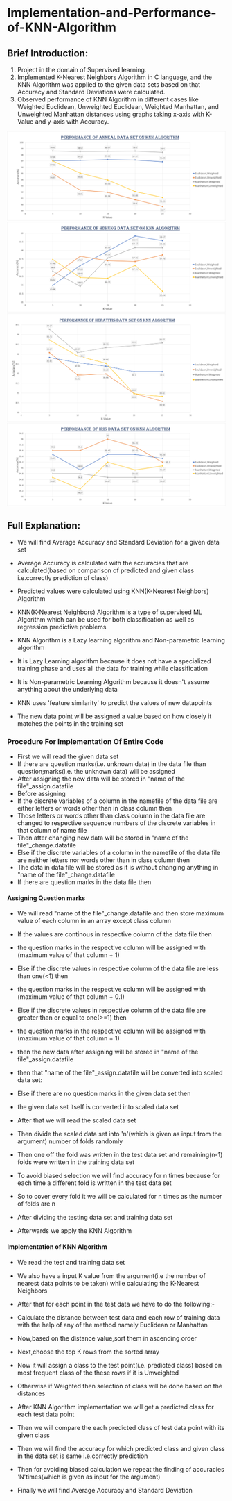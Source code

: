 # Implementation-and-Performance-of-KNN-Algorithm

## Brief Introduction:
1) Project in the domain of Supervised learning.
2) Implemented K-Nearest Neighbors Algorithm in C language, and the KNN Algorithm was applied to the given data sets based on that Accuracy and Standard Deviations were calculated.
3) Observed performance of KNN Algorithm in different cases like Weighted Euclidean, Unweighted Euclidean, Weighted Manhattan, and Unweighted Manhattan distances using graphs taking x-axis with K-Value and y-axis with Accuracy.

<img src="Graphs for Performance of data sets on KNN Algorithm/Performance_anneal.png">

<img src="Graphs for Performance of data sets on KNN Algorithm/Performance_hdhung.png">

<img src="Graphs for Performance of data sets on KNN Algorithm/Performance_hepatitis.png">

<img src="Graphs for Performance of data sets on KNN Algorithm/Performance_iris.png">

## Full Explanation:
 * We will find Average Accuracy and Standard Deviation for a given data set
 * Average Accuracy is calculated with the accuracies that are calculated(based on comparison of predicted and given class i.e.correctly prediction of class)
 * Predicted values were calculated using KNN(K-Nearest Neighbors) Algorithm
 
 * KNN(K-Nearest Neighbors) Algorithm is a type of supervised ML Algorithm which can be used for both classification as well as regression predictive problems
 * KNN Algorithm is a Lazy learning algorithm and Non-parametric learning algorithm
 * It is Lazy Learning algorithm because it does not have a specialized training phase and uses all the data for training while classification
 * It is Non-parametric Learning Algorithm because it doesn't assume anything about the underlying data
 * KNN uses 'feature similarity' to predict the values of new datapoints
 * The new data point will be assigned a value based on how closely it matches the points in the training set
 
 ### Procedure For Implementation Of Entire Code
 * First we will read the given data set
 * If there are question marks(i.e. unknown data) in the data file than question;marks(i.e. the unknown data) will be assigned
 * After assigning the new data will be stored in "name of the file"_assign.datafile
 * Before assigning
 * If the discrete variables of a column in the namefile of the data file are either letters or words other than in class column then
 * Those letters or words other than class column in the data file are changed to respective sequence numbers of the discrete variables in that column of name file
 * Then after changing new data will be stored in "name of the file"_change.datafile
 * Else if the discrete variables of a column in the namefile of the data file are neither letters nor words other than in class column then
 * The data in data file will be stored as it is without changing anything in "name of the file"_change.datafile
 * If there are question marks in the data file then
 
 #### Assigning Question marks
 * We will read "name of the file"_change.datafile and then store maximum value of each column in an array except class column
 * If the values are continous in respective column of the data file then
 * the question marks in the respective column will be assigned with (maximum value of that column + 1)
 * Else if the discrete values in respective column of the data file are less than one(<1) then
 * the question marks in the respective column will be assigned with (maximum value of that column + 0.1)
 * Else if the discrete values in respective column of the data file are greater than or equal to one(>=1) then
 * the question marks in the respective column will be assigned with (maximum value of that column + 1)
 * then the new data after assigning will be stored in "name of the file"_assign.datafile
 * then that "name of the file"_assign.datafile will be converted into scaled data set:
 * Else if there are no question marks in the given data set then
 * the given data set itself is converted into scaled data set

 * After that we will read the scaled data set
 * Then divide the scaled data set into 'n'(which is given as input from the argument) number of folds randomly
 * Then one off the fold was written in the test data set and remaining(n-1) folds were written in the training data set
 * To avoid biased selection we will find accuracy for n times because for each time a different fold is written in the test data set
 * So to cover every fold it we will be calculated for n times as the number of folds are n
 * After dividing the testing data set and training data set
 * Afterwards we apply the KNN Algorithm
 
 #### Implementation of KNN Algorithm
 * We read the test and training data set
 * We also have a input K value from the argument(i.e the number of nearest data points to be taken) while calculating the K-Nearest Neighbors
 * After that for each point in the test data we have to do the following:-
 * Calculate the distance between test data and each row of training data with the help of any of the method namely Euclidean or Manhattan
 * Now,based on the distance value,sort them in ascending order
 * Next,choose the top K rows from the sorted array
 * Now it will assign a class to the test point(i.e. predicted class) based on most frequent class of the these rows if it is Unweighted
 * Otherwise if Weighted then selection of class will be done based on the distances
 
 * After KNN Algorithm implementation we will get a predicted class for each test data point
 * Then we will compare the each predicted class of test data point with its given class
 * Then we will find the accuracy for which predicted class and given class in the data set is same i.e.correctly prediction
 * Then for avoiding biased calculation we repeat the finding of accuracies 'N'times(which is given as input for the argument)
 * Finally we will find Average Accuracy and Standard Deviation
 
